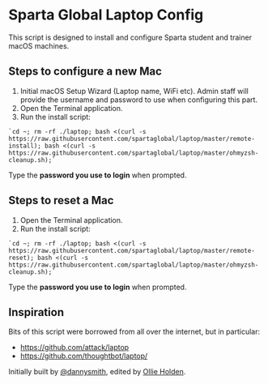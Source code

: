 # Sparta Global Laptop Config

This script is designed to install and configure Sparta student and trainer macOS machines.

## Steps to configure a new Mac

1. Initial macOS Setup Wizard (Laptop name, WiFi etc). Admin staff will provide the username and password to use when configuring this part.
2. Open the Terminal application.
3. Run the install script:

```shell
`cd ~; rm -rf ./laptop; bash <(curl -s https://raw.githubusercontent.com/spartaglobal/laptop/master/remote-install); bash <(curl -s https://raw.githubusercontent.com/spartaglobal/laptop/master/ohmyzsh-cleanup.sh);`
```
Type the **password you use to login** when prompted.

## Steps to reset a Mac

1. Open the Terminal application.
2. Run the install script:

```shell
`cd ~; rm -rf ./laptop; bash <(curl -s https://raw.githubusercontent.com/spartaglobal/laptop/master/remote-reset); bash <(curl -s https://raw.githubusercontent.com/spartaglobal/laptop/master/ohmyzsh-cleanup.sh);`
```
Type the **password you use to login** when prompted.


## Inspiration

Bits of this script were borrowed from all over the internet, but in particular:

- <https://github.com/attack/laptop>
- <https://github.com/thoughtbot/laptop/>

Initially built by [@dannysmith](http://github.com/dannysmith), edited by [Ollie Holden](http://github.com/odholden).
